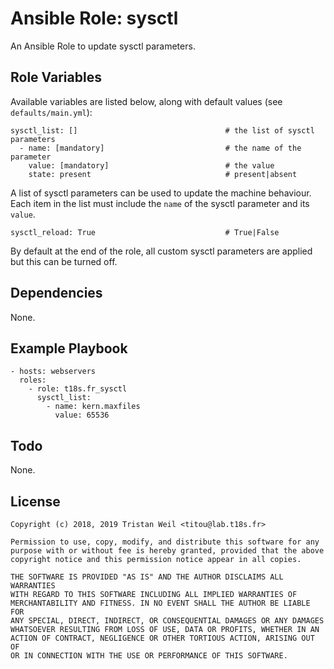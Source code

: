 # Ansible Role: sysctl

An Ansible Role to update sysctl parameters.

## Role Variables

Available variables are listed below, along with default values (see `defaults/main.yml`):

    sysctl_list: []                                 # the list of sysctl parameters
      - name: [mandatory]                           # the name of the parameter
        value: [mandatory]                          # the value
        state: present                              # present|absent

A list of sysctl parameters can be used to update the machine behaviour.
Each item in the list must include the `name` of the sysctl parameter and its `value`.

    sysctl_reload: True                             # True|False

By default at the end of the role, all custom sysctl parameters are applied but this can be turned off.

## Dependencies

None.

## Example Playbook

    - hosts: webservers
      roles:
        - role: t18s.fr_sysctl
          sysctl_list:
            - name: kern.maxfiles
              value: 65536

## Todo

None.

## License

```
Copyright (c) 2018, 2019 Tristan Weil <titou@lab.t18s.fr>

Permission to use, copy, modify, and distribute this software for any
purpose with or without fee is hereby granted, provided that the above
copyright notice and this permission notice appear in all copies.

THE SOFTWARE IS PROVIDED "AS IS" AND THE AUTHOR DISCLAIMS ALL WARRANTIES
WITH REGARD TO THIS SOFTWARE INCLUDING ALL IMPLIED WARRANTIES OF
MERCHANTABILITY AND FITNESS. IN NO EVENT SHALL THE AUTHOR BE LIABLE FOR
ANY SPECIAL, DIRECT, INDIRECT, OR CONSEQUENTIAL DAMAGES OR ANY DAMAGES
WHATSOEVER RESULTING FROM LOSS OF USE, DATA OR PROFITS, WHETHER IN AN
ACTION OF CONTRACT, NEGLIGENCE OR OTHER TORTIOUS ACTION, ARISING OUT OF
OR IN CONNECTION WITH THE USE OR PERFORMANCE OF THIS SOFTWARE.
```
